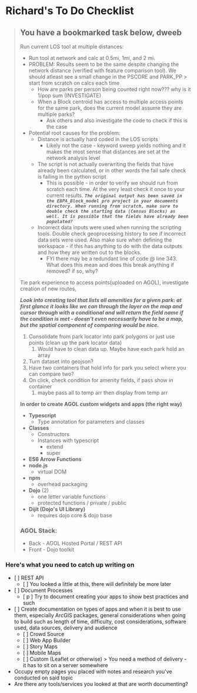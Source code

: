 # Richard's To Do Checklist

> ## You have a bookmarked task below, dweeb
>
> Run current LOS tool at multiple distances:
>
> * Run tool at network and calc at 0.5mi, 1mi, and 2 mi.
> * PROBLEM: Results seem to be the same despite changing the network distance \(verified with feature comparison tool\). We should atleast see a small change in the PSCORE and PARK\_PP &gt; start from scratch on calcs each time
>   * How are parks per person being counted right now??? why is it 1/pop sum \(INVESTIGATE\)
>   * When a Block centroid has access to multiple access points for the same park, does the current model assume they are multiple parks?
>     * Ask others and also investigate the code to check if this is the case
> * Potential root causes for the problem:
>   * Distance is actually hard coded in the LOS scripts
>     * Likely not the case - keyword sweep yields nothing and it makes the most sense that distances are set at the network analysis level
>   * The script is not actually overwriting the fields that have already been calculated, or in other words the fail safe check is failing in the python script
>     * This is possible - in order to verify we should run from scratch each time. At the very least check it once to your current results. _**`The original output has been saved in the EBPA_Block_model pro project in your documents directory. When running from scratch, make sure to double check the starting data (Census Blocks) as well. It is possible that the fields have already been populated?`**_
>   * Incorrect data inputs were used when running the scripting tools. Double check geoprocessing history to see if incorrect  data sets were used. Also make sure when defining the workspace - if this has anything to do with the data outputs and how they are written out to the blocks.
>     * FYI there may be a redundant line of code @ line 343. What does this mean and does this break anything if removed? if so, why?
>
>
>
> Tie park experience to access points\(uploaded on AGOL\), investigate creation of new routes, 
>
> _**Look into creating tool that lists all amenities for a given park: at first glance it looks like we can through the layer on the map and cursor through with a conditional and will return the field name if the condition is met - doesn't even necessarily have to be a map, but the spatial component of comparing would be nice.**_
>
> 1. Consolidate from park locator into park polygons or just use points \(clean up the park locator data\)
>    1. Would have to clean data up. Maybe have each park hold an array
> 2. Turn dataset into geojson?
> 3. Have two containers that hold info for park you select where you can compare two?
> 4. On click, check condition for amenity fields, if pass show in container
>    1. maybe pass all to temp arr then display from temp arr
>
>
>
>
>
> **In order to create AGOL custom widgets and apps \(the right way\)**
>
> * **Typescript**
>   * Type annotation for parameters and classes
> * **Classes**
>   * Constructors
>   * Instances with typescript
>     * extend
>     * super
> * **ES6 Arrow Functions**
> * **node.js**
>   * virtual DOM
> * **npm**
>   * overhead packaging
> * **Dojo** \(2\)
>   * one letter variable functions
>   * protected functions / private / public
> * **Dijit \(Dojo's UI Library\)**
>   * requires dojo core & dojo base
>
> ### AGOL Stack:
>
> * Back - AGOL Hosted Portal / REST API
> * Front - Dojo toolkit

### Here's what you need to catch up writing on

* \[ \] REST API
  * \[ \] You looked a little at this, there will definitely be more later
* \[ \] Document Processes
  * \[ p \] Try to document creating your apps to show best practices and such
* \[ \] Create documentation on types of apps and when it is best to use them, especially ArcGIS packages, general considerations when going to build such as length of time, difficulty, cost considerations, software used, data sources, delivery and audience
  * \[ \] Crowd Source
  * \[ \] Web App Builder
  * \[ \] Story Maps
  * \[ \] Mobile Maps
  * \[ \] Custom \(Leaflet or otherwise\) &gt; You need a method of delivery - it has to sit on a server somewhere
* Occupy empty pages you placed with notes and research you've conducted on said topic
* Are there any tools/services you looked at that are worth documenting?



